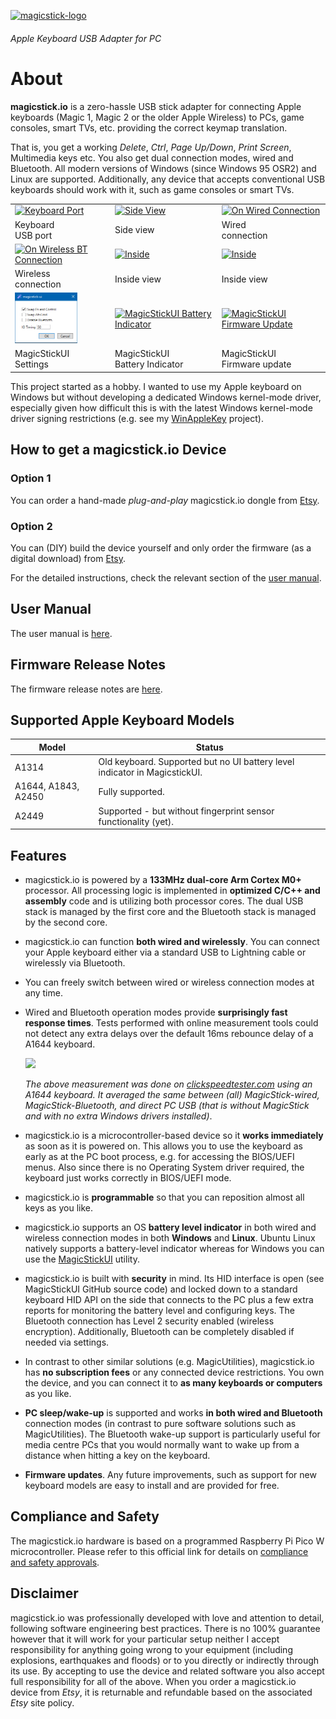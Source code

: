 [![magicstick-logo](docs/magicstick-logo.png)](https://github.com/samartzidis/magicstick.io)
###### Apple Keyboard USB Adapter for PC

# About

**magicstick.io** is a zero-hassle USB stick adapter for connecting Apple keyboards (Magic 1, Magic 2 or the older Apple Wireless) to PCs, game consoles, smart TVs, etc. providing the correct keymap translation.

That is, you get a working _Delete_, _Ctrl_, _Page Up/Down_, _Print Screen_, Multimedia keys etc. You also get dual connection modes, wired and Bluetooth. All modern versions of Windows (since Windows 95 OSR2) and Linux are supported. Additionally, any device that accepts conventional USB keyboards should work with it, such as game consoles or smart TVs.

|                                  |                          |                                   |
|----------------------------------|--------------------------|-----------------------------------|
| <a href="docs/front.png"><img src="docs/front.png" width="100" alt="Keyboard Port"/> | <a href="docs/side.png"><img src="docs/side.png" width="100" alt="Side View"/> | <a href="docs/wired.png"><img src="docs/wired.png" width="100" alt="On Wired Connection"/> |
| Keyboard</br>USB port | Side view | Wired</br>connection |
| <a href="docs/wireless.png"><img src="docs/wireless.png" width="100" alt="On Wireless BT Connection"></a> | <a href="docs/open-1.png"><img src="docs/open-1.png" width="100" alt="Inside"/> | <a href="docs/open-2.png"><img src="docs/open-2.png" width="100" alt="Inside"/> |
| Wireless</br>connection | Inside view | Inside view |
| <a href="docs/20230927213111.png"><img src="docs/20230927213111.png" width="100" alt="MagicStickUI Settings"/> | <a href="docs/20230927210205.png"><img src="docs/20230927210205.png" width="100" alt="MagicStickUI Battery Indicator"/> | <a href="docs/20230927211852.png"><img src="docs/20230927211852.png" width="100" alt="MagicStickUI Firmware Update"/> |
| MagicStickUI</br>Settings | MagicStickUI</br>Battery Indicator | MagicStickUI</br>Firmware update |


This project started as a hobby. I wanted to use my Apple keyboard on Windows but without developing a dedicated Windows kernel-mode driver, especially given how difficult this is with the latest Windows kernel-mode driver signing restrictions (e.g. see my [WinAppleKey](https://github.com/samartzidis/WinAppleKey) project). 

## How to get a magicstick.io Device

### Option 1 
You can order a hand-made _plug-and-play_ magicstick.io dongle from [Etsy](https://www.etsy.com/shop/MagicStickIO). 

### Option 2
You can (DIY) build the device yourself and only order the firmware (as a digital download) from [Etsy](https://www.etsy.com/shop/MagicStickIO). 

For the detailed instructions, check the relevant section of the [user manual](docs/README.md#diy---build-your-own-device-instructions).

## User Manual

The user manual is [here](docs/README.md).

## Firmware Release Notes

The firmware release notes are [here](release-notes.md).

## Supported Apple Keyboard Models

| Model | Status |
| -------- | ------- |
| A1314 | Old keyboard. Supported but no UI battery level indicator in MagicstickUI. |
| A1644, A1843, A2450 | Fully supported. |
| A2449 | Supported - but without fingerprint sensor functionality (yet). |

## Features

- magicstick.io is powered by a **133MHz dual-core Arm Cortex M0+** processor. All processing logic is implemented in **optimized C/C++ and assembly** code and is utilizing both processor cores. The dual USB stack is managed by the first core and the Bluetooth stack is managed by the second core.
- magicstick.io can function **both wired and wirelessly**. You can connect your Apple keyboard either via a standard USB to Lightning cable or wirelessly via Bluetooth. 
- You can freely switch between wired or wireless connection modes at any time.
- Wired and Bluetooth operation modes provide **surprisingly fast response times**. Tests performed with online measurement tools could not detect any extra delays over the default 16ms rebounce delay of a A1644 keyboard.

  ![](docs/20231001222021.png)
  
  _The above measurement was done on [clickspeedtester.com](https://www.clickspeedtester.com) using an A1644 keyboard. It averaged the same between (all) MagicStick-wired, MagicStick-Bluetooth, and direct PC USB (that is without MagicStick and with no extra Windows drivers installed)_.
- magicstick.io is a microcontroller-based device so it **works immediately** as soon as it is powered on. This allows you to use the keyboard as early as at the PC boot process, e.g. for accessing the BIOS/UEFI menus. Also since there is no Operating System driver required, the keyboard just works correctly in BIOS/UEFI mode.
- magicstick.io is **programmable** so that you can reposition almost all keys as you like.
- magicstick.io supports an OS **battery level indicator** in both wired and wireless connection modes in both **Windows** and **Linux**. Ubuntu Linux natively supports a battery-level indicator whereas for Windows you can use the [MagicStickUI](docs#the-magicstickui-utility) utility.
- magicstick.io is built with **security** in mind. Its HID interface is open (see MagicStickUI GitHub source code) and locked down to a standard keyboard HID API on the side that connects to the PC plus a few extra reports for monitoring the battery level and configuring keys. The Bluetooth connection has Level 2 security enabled (wireless encryption). Additionally, Bluetooth can be completely disabled if needed via settings.
- In contrast to other similar solutions (e.g. MagicUtilities), magicstick.io has **no subscription fees** or any connected device restrictions. You own the device, and you can connect it to **as many keyboards or computers** as you like.
- **PC sleep/wake-up** is supported and works **in both wired and Bluetooth** connection modes (in contrast to pure software solutions such as MagicUtilities). The Bluetooth wake-up support is particularly useful for media centre PCs that you would normally want to wake up from a distance when hitting a key on the keyboard. 
- **Firmware updates**. Any future improvements, such as support for new keyboard models are easy to install and are provided for free.


## Compliance and Safety

The magicstick.io hardware is based on a programmed Raspberry Pi Pico W microcontroller. Please refer to this official link for details on [compliance and safety approvals](https://pip.raspberrypi.com/categories/688).

## Disclaimer

magicstick.io was professionally developed with love and attention to detail, following software engineering best practices. There is no 100% guarantee however that it will work for your particular setup neither I accept responsibility for anything going wrong to your equipment (including explosions, earthquakes and floods) or to you directly or indirectly through its use. By accepting to use the device and related software you also accept full responsibility for all of the above. When you order a magicstick.io device from _Etsy_, it is returnable and refundable based on the associated _Etsy_ site policy.


 







